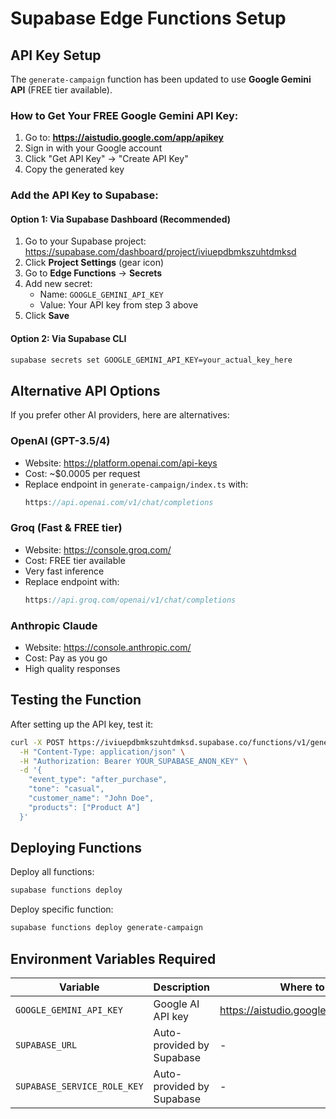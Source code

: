 # Supabase Edge Functions Setup

## API Key Setup

The `generate-campaign` function has been updated to use **Google Gemini API** (FREE tier available).

### How to Get Your FREE Google Gemini API Key:

1. Go to: **https://aistudio.google.com/app/apikey**
2. Sign in with your Google account
3. Click "Get API Key" → "Create API Key"
4. Copy the generated key

### Add the API Key to Supabase:

#### Option 1: Via Supabase Dashboard (Recommended)
1. Go to your Supabase project: https://supabase.com/dashboard/project/iviuepdbmkszuhtdmksd
2. Click **Project Settings** (gear icon)
3. Go to **Edge Functions** → **Secrets**
4. Add new secret:
   - Name: `GOOGLE_GEMINI_API_KEY`
   - Value: Your API key from step 3 above
5. Click **Save**

#### Option 2: Via Supabase CLI
```bash
supabase secrets set GOOGLE_GEMINI_API_KEY=your_actual_key_here
```

## Alternative API Options

If you prefer other AI providers, here are alternatives:

### OpenAI (GPT-3.5/4)
- Website: https://platform.openai.com/api-keys
- Cost: ~$0.0005 per request
- Replace endpoint in `generate-campaign/index.ts` with:
  ```typescript
  https://api.openai.com/v1/chat/completions
  ```

### Groq (Fast & FREE tier)
- Website: https://console.groq.com/
- Cost: FREE tier available
- Very fast inference
- Replace endpoint with:
  ```typescript
  https://api.groq.com/openai/v1/chat/completions
  ```

### Anthropic Claude
- Website: https://console.anthropic.com/
- Cost: Pay as you go
- High quality responses

## Testing the Function

After setting up the API key, test it:

```bash
curl -X POST https://iviuepdbmkszuhtdmksd.supabase.co/functions/v1/generate-campaign \
  -H "Content-Type: application/json" \
  -H "Authorization: Bearer YOUR_SUPABASE_ANON_KEY" \
  -d '{
    "event_type": "after_purchase",
    "tone": "casual",
    "customer_name": "John Doe",
    "products": ["Product A"]
  }'
```

## Deploying Functions

Deploy all functions:
```bash
supabase functions deploy
```

Deploy specific function:
```bash
supabase functions deploy generate-campaign
```

## Environment Variables Required

| Variable | Description | Where to Get |
|----------|-------------|--------------|
| `GOOGLE_GEMINI_API_KEY` | Google AI API key | https://aistudio.google.com/app/apikey |
| `SUPABASE_URL` | Auto-provided by Supabase | - |
| `SUPABASE_SERVICE_ROLE_KEY` | Auto-provided by Supabase | - |
